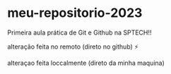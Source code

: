 # meu-repositorio-2023
Primeira aula prática de Git e Github na SPTECH!!


alteração feita no remoto (direto no github) :zap: 


alteraçao feita loccalmente (direto da minha maquina)
